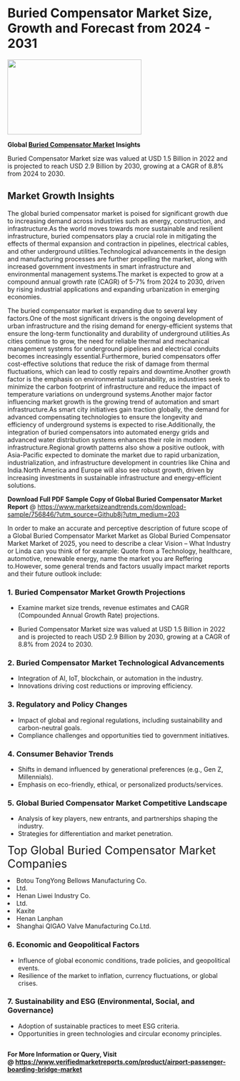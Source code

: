 <H1>Buried Compensator Market Size, Growth and Forecast from 2024 - 2031</H1><img class="aligncenter size-medium wp-image-584254" src="https://thirdeyenews.in/wp-content/uploads/2024/09/Global-Market-Research-300x168.jpeg" alt="" width="300" height="168" /><p><strong>Global&nbsp;<a href="https://www.marketsizeandtrends.com/download-sample/756846/?utm_source=Github8j?utm_medium=203">Buried Compensator Market</a> Insights</strong></p><p>Buried Compensator Market size was valued at USD 1.5 Billion in 2022 and is projected to reach USD 2.9 Billion by 2030, growing at a CAGR of 8.8% from 2024 to 2030.</p><p><h2>Market Growth Insights</h2> <p>The global buried compensator market is poised for significant growth due to increasing demand across industries such as energy, construction, and infrastructure.As the world moves towards more sustainable and resilient infrastructure, buried compensators play a crucial role in mitigating the effects of thermal expansion and contraction in pipelines, electrical cables, and other underground utilities.Technological advancements in the design and manufacturing processes are further propelling the market, along with increased government investments in smart infrastructure and environmental management systems.The market is expected to grow at a compound annual growth rate (CAGR) of 5-7% from 2024 to 2030, driven by rising industrial applications and expanding urbanization in emerging economies.</p> <p>The buried compensator market is expanding due to several key factors.One of the most significant drivers is the ongoing development of urban infrastructure and the rising demand for energy-efficient systems that ensure the long-term functionality and durability of underground utilities.As cities continue to grow, the need for reliable thermal and mechanical management systems for underground pipelines and electrical conduits becomes increasingly essential.Furthermore, buried compensators offer cost-effective solutions that reduce the risk of damage from thermal fluctuations, which can lead to costly repairs and downtime.Another growth factor is the emphasis on environmental sustainability, as industries seek to minimize the carbon footprint of infrastructure and reduce the impact of temperature variations on underground systems.Another major factor influencing market growth is the growing trend of automation and smart infrastructure.As smart city initiatives gain traction globally, the demand for advanced compensating technologies to ensure the longevity and efficiency of underground systems is expected to rise.Additionally, the integration of buried compensators into automated energy grids and advanced water distribution systems enhances their role in modern infrastructure.Regional growth patterns also show a positive outlook, with Asia-Pacific expected to dominate the market due to rapid urbanization, industrialization, and infrastructure development in countries like China and India.North America and Europe will also see robust growth, driven by increasing investments in sustainable infrastructure and energy-efficient solutions.</p> <p><span class=""><strong>Download Full PDF Sample Copy of Global Buried Compensator Market Report</strong> @ <a href="https://www.marketsizeandtrends.com/download-sample/756846/?utm_source=Github8j?utm_medium=203" target="_blank">https://www.marketsizeandtrends.com/download-sample/756846/?utm_source=Github8j?utm_medium=203</a></span></p><p>In order to make an accurate and perceptive description of future scope of a Global&nbsp;Buried Compensator Market Market as Global&nbsp;Buried Compensator Market Market of 2025, you need to describe a clear Vision &ndash; What Industry or Linda can you think of for example: Quote from a Technology, healthcare, automotive, renewable energy, name the market you are Reffering to.However, some general trends and factors usually impact market reports and their future outlook include:</p><h3>1.&nbsp;<strong>Buried Compensator Market Growth Projections</strong></h3><ul><li>Examine market size trends, revenue estimates and CAGR (Compounded Annual Growth Rate) projections.</li><li><p>Buried Compensator Market size was valued at USD 1.5 Billion in 2022 and is projected to reach USD 2.9 Billion by 2030, growing at a CAGR of 8.8% from 2024 to 2030.</p></li></ul><h3>2.&nbsp;<strong>Buried Compensator Market Technological Advancements</strong></h3><ul><li>Integration of AI, IoT, blockchain, or automation in the industry.</li><li>Innovations driving cost reductions or improving efficiency.</li></ul><h3>3.&nbsp;<strong>Regulatory and Policy Changes</strong></h3><ul><li>Impact of global and regional regulations, including sustainability and carbon-neutral goals.</li><li>Compliance challenges and opportunities tied to government initiatives.</li></ul><h3>4.&nbsp;<strong>Consumer Behavior Trends</strong></h3><ul><li>Shifts in demand influenced by generational preferences (e.g., Gen Z, Millennials).</li><li>Emphasis on eco-friendly, ethical, or personalized products/services.</li></ul><h3>5.&nbsp;<strong>Global Buried Compensator Market Competitive Landscape</strong></h3><ul><li>Analysis of key players, new entrants, and partnerships shaping the industry.</li><li>Strategies for differentiation and market penetration.</li></ul><p data-pm-slice="1 1 []"><span style="color: inherit; font-family: inherit; font-size: 25px;">Top Global Buried Compensator Market Companies</span></p><div class="" data-test-id=""><p><li>Botou TongYong Bellows Manufacturing Co.</li><li> Ltd.</li><li> Henan Liwei Industry Co.</li><li> Ltd.</li><li> Kaxite</li><li> Henan Lanphan</li><li> Shanghai QIGAO Valve Manufacturing Co.Ltd.</li></p></div><h3>6.&nbsp;<strong>Economic and Geopolitical Factors</strong></h3><ul><li>Influence of global economic conditions, trade policies, and geopolitical events.</li><li>Resilience of the market to inflation, currency fluctuations, or global crises.</li></ul><h3>7.&nbsp;<strong>Sustainability and ESG (Environmental, Social, and Governance)</strong></h3><ul><li>Adoption of sustainable practices to meet ESG criteria.</li><li>Opportunities in green technologies and circular economy principles.</li></ul><h2><strong style="font-size: 14px;">For More Information or Query, Visit @&nbsp;</strong><a style="background-color: #ffffff; font-size: 14px;" href="https://www.marketsizeandtrends.com/report/buried-compensator-market/" target="_blank">https://www.verifiedmarketreports.com/product/airport-passenger-boarding-bridge-market</a></h2>